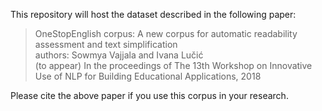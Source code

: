 
This repository will host the dataset described in the following paper:

> OneStopEnglish corpus: A new corpus for automatic readability assessment and text simplification  
> authors: Sowmya Vajjala and Ivana Lučić  
> (to appear) In the proceedings of The 13th Workshop on Innovative Use of NLP for Building Educational Applications, 2018

Please cite the above paper if you use this corpus in your research.

